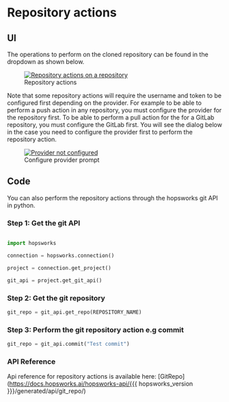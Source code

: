 # Repository actions
## UI
The operations to perform on the cloned repository can be found in the dropdown as shown below.

<p align="center">
  <figure>
    <a  href="../../../../assets/images/guides/git/repo_actions.gif">
      <img src="../../../../assets/images/guides/git/repo_actions.gif" alt="Repository actions on a repository">
    </a>
    <figcaption>Repository actions</figcaption>
  </figure>
</p>

Note that some repository actions will require the username and token to be configured first depending on the provider. For example to be able to perform a push action in any repository, you must configure the provider for the repository first. To be able to perform a pull action for the for a GitLab repository, you must configure the GitLab first. You will see the dialog below in the case you need to configure the provider first to perform the repository action.

<p align="center">
  <figure>
    <a  href="../../../../assets/images/guides/git/provider_not_configured_for_repo_action.png">
      <img src="../../../../assets/images/guides/git/provider_not_configured_for_repo_action.png" alt="Provider not configured">
    </a>
    <figcaption>Configure provider prompt</figcaption>
  </figure>
</p>

## Code
You can also perform the repository actions through the hopsworks git API in python. 
### Step 1: Get the git API

```python

import hopsworks

connection = hopsworks.connection()

project = connection.get_project()

git_api = project.get_git_api()

```
### Step 2: Get the git repository
```python
git_repo = git_api.get_repo(REPOSITORY_NAME)

```

### Step 3: Perform the git repository action e.g commit
```python
git_repo = git_api.commit("Test commit")

```

### API Reference
Api reference for repository actions is available here:
[GitRepo](https://docs.hopsworks.ai/hopsworks-api/{{{ hopsworks_version }}}/generated/api/git_repo/)

